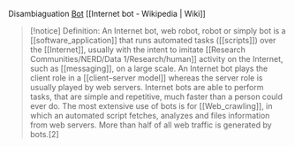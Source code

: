 Disambiaguation [Bot](https://en.wikipedia.org/wiki/Bot)
[[Internet bot - Wikipedia | Wiki]]

>[!notice] Definition: 
>An Internet bot, web robot, robot or simply bot is a [[software_application]] that runs automated tasks ([[scripts]]) over the [[Internet]], usually with the intent to imitate [[Research Communities/NERD/Data 1/Research/human]] activity on the Internet, such as [[messaging]], on a large scale. An Internet bot plays the client role in a [[client–server model]] whereas the server role is usually played by web servers. Internet bots are able to perform tasks, that are simple and repetitive, much faster than a person could ever do. The most extensive use of bots is for [[Web_crawling]], in which an automated script fetches, analyzes and files information from web servers. More than half of all web traffic is generated by bots.[2]
